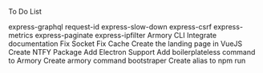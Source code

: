 To Do List

express-graphql
request-id
express-slow-down
express-csrf
express-metrics
express-paginate
express-ipfilter
Armory CLI
Integrate documentation
Fix Socket
Fix Cache
Create the landing page in VueJS
Create NTFY Package
Add Electron Support
Add boilerplateless command to Armory
Create armory command bootstraper
Create alias to npm run